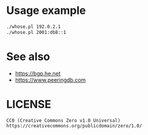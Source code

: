 # Usage example
```bash
./whose.pl 192.0.2.1
./whose.pl 2001:db8::1
```

# See also
* https://bgp.he.net
* https://www.peeringdb.com

# LICENSE
```
CC0 (Creative Commons Zero v1.0 Universal)
https://creativecommons.org/publicdomain/zero/1.0/
```
